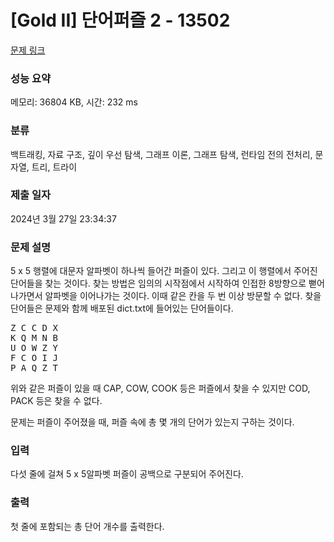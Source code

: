 # [Gold II] 단어퍼즐 2 - 13502 

[문제 링크](https://www.acmicpc.net/problem/13502) 

### 성능 요약

메모리: 36804 KB, 시간: 232 ms

### 분류

백트래킹, 자료 구조, 깊이 우선 탐색, 그래프 이론, 그래프 탐색, 런타임 전의 전처리, 문자열, 트리, 트라이

### 제출 일자

2024년 3월 27일 23:34:37

### 문제 설명

<p>5 x 5 행렬에 대문자 알파벳이 하나씩 들어간 퍼즐이 있다. 그리고 이 행렬에서 주어진 단어들을 찾는 것이다. 찾는 방법은 임의의 시작점에서 시작하여 인접한 8방향으로 뻗어나가면서 알파벳을 이어나가는 것이다. 이때 같은 칸을 두 번 이상 방문할 수 없다. 찾을 단어들은 문제와 함께 배포된 dict.txt에 들어있는 단어들이다.</p>

<pre>Z C C D X
K Q M N B
U O W Z Y
F C O I J
P A Q Z T</pre>

<p>위와 같은 퍼즐이 있을 때 CAP, COW, COOK 등은 퍼즐에서 찾을 수 있지만 COD, PACK 등은 찾을 수 없다.</p>

<p>문제는 퍼즐이 주어졌을 때, 퍼즐 속에 총 몇 개의 단어가 있는지 구하는 것이다.</p>

### 입력 

 <p>다섯 줄에 걸쳐 5 x 5알파벳 퍼즐이 공백으로 구분되어 주어진다.</p>

### 출력 

 <p>첫 줄에 포함되는 총 단어 개수를 출력한다.</p>

